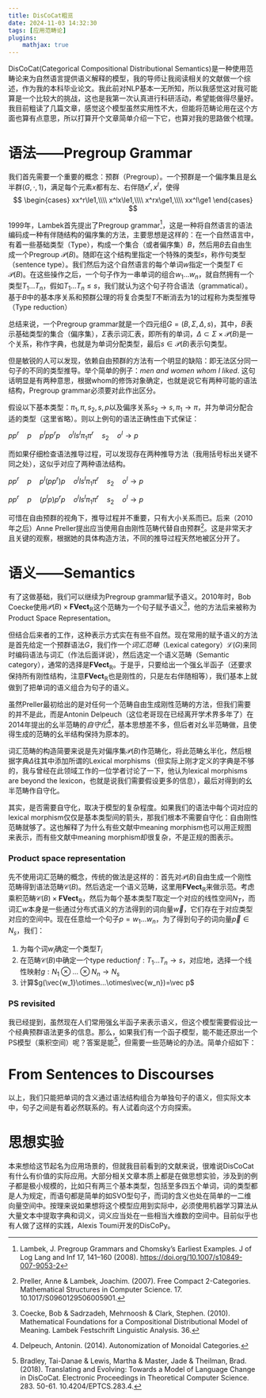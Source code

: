```yaml
---
title: DisCoCat粗览
date: 2024-11-03 14:32:30
tags: [应用范畴论]
plugins: 
    mathjax: true
---
```


DisCoCat(Categorical Compositional Distributional Semantics)是一种使用范畴论来为自然语言提供语义解释的模型，我的导师让我阅读相关的文献做一个综述，作为我的本科毕业论文。我此前对NLP基本一无所知，所以我感觉这对我可能算是一个比较大的挑战，这也是我第一次认真进行科研活动，希望能做得尽量好。我目前粗读了几篇文章，感觉这个模型虽然实用性不大，但能将范畴论用在这个方面也算有点意思，所以打算开个文章简单介绍一下它，也算对我的思路做个梳理。

<!--more-->

# 语法——Pregroup Grammar
我们首先需要一个重要的概念：预群（Pregroup）。一个预群是一个偏序集且是幺半群$(G,\cdot,1)$，满足每个元素$x$都有左、右伴随$x^r,x^l$，使得
$$
\begin{cases}
    xx^r\le1,\\\\
    x^lx\le1,\\\\
    x^rx\ge1,\\\\
    xx^l\ge1
\end{cases}
$$

1999年，Lambek首先提出了Pregroup grammar[^1]，这是一种将自然语言的语法编码成一种有伴随结构的偏序集的方法，主要思想是这样的：在一个自然语言中，有着一些基础类型（Type），构成一个集合（或者偏序集）$B$，然后用$B$去自由生成一个Pregroup $\mathscr{P}(B)$。随即在这个结构里指定一个特殊的类型$s$，称作句类型（sentence type）。我们然后为这个自然语言的每个单词$w$指定一个类型$T\in\mathscr P(B)$。在这些操作之后，一个句子作为一串单词的组合$w_1...w_n$，就自然拥有一个类型$T_1...T_n$，假如$T_1...T_n\le s$，我们就认为这个句子符合语法（grammatical）。基于$B$中的基本序关系和预群公理的将复合类型$T$不断消去为$1$的过程称为类型推导（Type reduction）

总结来说，一个Pregroup grammar就是一个四元组$G=(B,\Sigma,\Delta,s)$，其中，$B$表示基础类型的集合（偏序集），$\Sigma$表示词汇表，即所有的单词，$\Delta\subset\Sigma\times\mathscr P(B)$是一个关系，称作字典，也就是为单词分配类型，最后$s\in\mathscr P(B)$表示句类型。

但是敏锐的人可以发现，依赖自由预群的方法有一个明显的缺陷：即无法区分同一句子的不同的类型推导。举个简单的例子：*men and women whom I liked*. 这句话明显是有两种意思，根据whom的修饰对象确定，也就是说它有两种可能的语法结构，Pregroup grammar必须要对此作出区分。

假设以下基本类型：$\pi_1,\pi,s_2,s,p$以及偏序关系$s_2\to s,\pi_1\to\pi$，并为单词分配合适的类型（这里省略）。则以上例句的语法正确性由下式保证：

$pp^r \quad p \quad p^lpp^rp \quad o^lls^lπ_1π^r \quad s_2 \quad o^l \to p$

而如果仔细检查语法推导过程，可以发现存在两种推导方法（我用括号标出关键不同之处），这似乎对应了两种语法结构。

$pp^r \quad p \quad p^l(pp^r)p \quad o^lls^lπ_1π^r \quad s_2 \quad o^l \to p$

$pp^r \quad p \quad (p^lp)p^rp \quad o^lls^lπ_1π^r \quad s_2 \quad o^l \to p$

可惜在自由预群的视角下，推导过程并不重要，只有大小关系而已。后来（2010年之后）Anne Preller提出应当使用自由刚性范畴代替自由预群[^2]。这是非常天才且关键的观察，根据她的具体构造方法，不同的推导过程天然地被区分开了。




# 语义——Semantics

有了这做基础，我们可以继续为Pregroup grammar赋予语义。2010年时，Bob Coecke使用$\mathscr P(B)\times\mathbf{FVect}_\mathbb{R}$这个范畴为一个句子赋予语义[^3]，他的方法后来被称为Product Space Representation。

但结合后来者的工作，这种表示方式实在有些不自然。现在常用的赋予语义的方法是首先给定一个预群语法$G$，我们作一个*词汇范畴*（Lexical category）$\mathscr L(G)$来同时编码语法与词汇（作法后面详说），然后选定一个语义范畴（Semantic category），通常的选择是$\mathbf{FVect}_\mathbb{R}$。于是乎，只要给出一个强幺半函子（还要求保持所有刚性结构，注意$\mathbf{FVect}_\mathbb{R}$也是刚性的，只是左右伴随相等），我们基本上就做到了把单词的语义组合为句子的语义。

虽然Preller最初给出的是对任何一个范畴自由生成刚性范畴的方法，但我们需要的并不是此，而是Antonin Delpeuch（这位老哥现在已经离开学术界多年了）在2014年提出的幺半范畴的*自守化*[^4]，基本思想差不多，但后者对幺半范畴做，且使得生成的范畴的幺半结构保持为原本的。

词汇范畴的构造简要来说是先对偏序集$\mathscr{P}(B)$作范畴化，将此范畴幺半化，然后根据字典$\Delta$往其中添加所谓的Lexical morphisms（但实际上刚才定义的字典是不够的，我与曾经在此领域工作的一位学者讨论了一下，他认为lexical morphisms are beyond the lexicon，也就是说我们需要假设更多的信息），最后对得到的幺半范畴作自守化。

其实，是否需要自守化，取决于模型的复杂程度。如果我们的语法中每个词对应的lexical morphism仅仅是基本类型间的箭头，那我们根本不需要自守化：自由刚性范畴就够了。这也解释了为什么有些文献中meaning morphism也可以用正规图来表示，而有些文献中meaning morphism却很复杂，不是正规的图表示。

### Product space representation
先不使用词汇范畴的概念，传统的做法是这样的：首先对$\mathscr P(B)$自由生成一个刚性范畴得到语法范畴$\mathscr C(B)$。然后选定一个语义范畴，这里用$\mathbf{FVect}_\mathbb{R}$来做示范。考虑乘积范畴$\mathscr C(B)\times \mathbf{FVect}_\mathbb{R}$，然后为每个基本类型$T$取定一个对应的线性空间$N_T$，而词汇$w$本身是一些通过分布式语义的方法得到的词向量$\vec w$，它们存在于对应类型对应的空间中。现在任意给一个句子$p=w_1...w_n$，为了得到句子的词向量$\vec p\in N_s$，我们：
1. 为每个词$w_i$确定一个类型$T_i$
2. 在范畴$\mathscr C(B)$中确定一个type reduction$f:T_1...T_n\to s$，对应地，选择一个线性映射$g:N_1\otimes...\otimes N_n\to N_s$
3. 计算$g(\vec{w_1}\otimes...\otimes\vec{w_n})=\vec p$

### PS revisited
我已经提到，虽然现在人们常用强幺半函子来表示语义，但这个模型需要假设比一个经典预群语法更多的信息。那么，如果我们有一个函子模型，能不能还原出一个PS模型（乘积空间）呢？答案是能[^5]，但需要一些范畴论的办法。简单介绍如下：




# From Sentences to Discourses

以上，我们只能把单词的含义通过语法结构组合为单独句子的语义，但实际文本中，句子之间是有着必然联系的。有人试着向这个方向探索。




# 思想实验

本来想给这节起名为应用场景的，但就我目前看到的文献来说，很难说DisCoCat有什么有价值的实际应用。大部分相关文章本质上都是在做思想实验，涉及到的例子都是极小规模的，比如只有两三个基本类型，包括至多四五个单词，词的类型都是人为规定，而语句都是简单的如SVO型句子，而词的含义也处在简单的一二维向量空间中。按理来说如果想将这个模型应用到实际中，必须使用机器学习算法从大量文本中提取字典和词义，词义应当处在一些相当大维数的空间中。目前似乎也有人做了这样的实践，Alexis Toumi开发的DisCoPy。





[^1]: Lambek, J. Pregroup Grammars and Chomsky’s Earliest Examples. J of Log Lang and Inf 17, 141–160 (2008). https://doi.org/10.1007/s10849-007-9053-2
[^2]: Preller, Anne & Lambek, Joachim. (2007). Free Compact 2-Categories. Mathematical Structures in Computer Science. 17. 10.1017/S0960129506005901. 
[^3]: Coecke, Bob & Sadrzadeh, Mehrnoosh & Clark, Stephen. (2010). Mathematical Foundations for a Compositional Distributional Model of Meaning. Lambek Festschrift Linguistic Analysis. 36. 
[^4]: Delpeuch, Antonin. (2014). Autonomization of Monoidal Categories. 
[^5]: Bradley, Tai-Danae & Lewis, Martha & Master, Jade & Theilman, Brad. (2018). Translating and Evolving: Towards a Model of Language Change in DisCoCat. Electronic Proceedings in Theoretical Computer Science. 283. 50-61. 10.4204/EPTCS.283.4. 